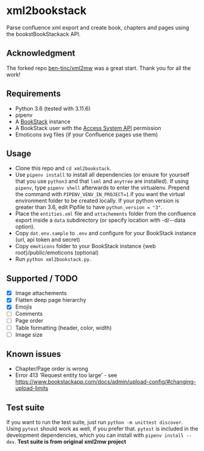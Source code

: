 # xml2bookstack
Parse confluence xml export and create book, chapters and pages using the bookstBookStackack API.

## Acknowledgment
The forked repo [ben-tinc/xml2mw](https://github.com/ben-tinc/xml2mw) was a great start. Thank you for all the work! 

## Requirements
* Python 3.6 (tested with 3.11.6)
* pipenv
* A [BookStack](https://www.bookstackapp.com/) instance
* A BookStack user with the [Access System API](https://demo.bookstackapp.com/api/docs#authentication) permission
* Emoticons svg files (if your Confluence pages use them)

## Usage
 
 * Clone this repo and `cd xml2bookstack`.
 * Use `pipenv install` to install all dependencies (or ensure for yourself that you use `python3` and that `lxml` and `anytree` are installed). If using `pipenv`, type `pipenv shell` afterwards to enter the virtualenv. Prepend the command with `PIPENV_VENV_IN_PROJECT=1` if you want the virtual environment folder to be created locally. If your python version is greater than 3.6, edit Pipfile to have `python_version = "3"`.
 * Place the `entities.xml` file and `attachements` folder from the confluence export inside a `data` subdirectory (or specify location with -d/--data option).
 * Copy `dot.env.sample` to `.env` and configure for your BookStack instance (url, api token and secret)
 * Copy `emoticons` folder to your BookStack instance {web root}/public/emoticons (optional) 
 * Run `python xml2bookstack.py`.

## Supported / TODO
- [X] Image attachements
- [X] Flatten deep page hierarchy
- [X] Emojis
- [ ] Comments
- [ ] Page order
- [ ] Table formatting (header, color, width)
- [ ] Image size

## Known issues
* Chapter/Page order is wrong
* Error 413 'Request entity too large' - see https://www.bookstackapp.com/docs/admin/upload-config/#changing-upload-limits

## Test suite

If you want to run the test suite, just run `python -m unittest discover`. Using `pytest` should work as well, if you prefer that. `pytest` is included in the development dependencies, which you can install with `pipenv install --dev`. **Test suite is from original xml2mw project**
